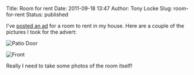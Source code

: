 Title: Room for rent
Date: 2011-09-18 13:47
Author: Tony Locke
Slug: room-for-rent
Status: published

I've [posted an ad](http://www.spareroom.co.uk/flatshare/flatshare_detail.pl?flatshare_id=84793) for a room to rent in my house. Here are a couple of the pictures I took for the advert:  
  
![Patio Door]({static}/images/2011/IMG_20110911_103222.jpg)

![Front]({static}/images/2011/IMG_20110911_104138.jpg)

Really I need to take some photos of the room itself!

